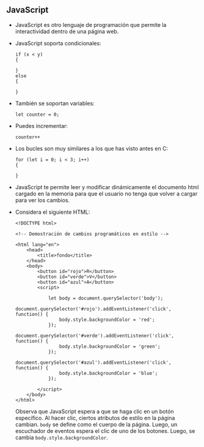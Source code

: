 JavaScript
----------

*   JavaScript es otro lenguaje de programación que permite la interactividad dentro de una página web.
*   JavaScript soporta condicionales:
    
        if (x < y)
        {
        
        }
        else
        {
        
        }
        
    
*   También se soportan variables:
    
        let counter = 0;
        
    
*   Puedes incrementar:
    
        counter++
        
    
*   Los bucles son muy similares a los que has visto antes en C:
    
        for (let i = 0; i < 3; i++)
        {
        
        }
        
    
*   JavaScript te permite leer y modificar dinámicamente el documento html cargado en la memoria para que el usuario no tenga que volver a cargar para ver los cambios.
*   Considera el siguiente HTML:
    
        <!DOCTYPE html>
        
        <!-- Demostración de cambios programáticos en estilo -->
        
        <html lang="en">
            <head>
                <title>fondo</title>
            </head>
            <body>
                <button id="rojo">R</button>
                <button id="verde">V</button>
                <button id="azul">A</button>
                <script>
        
                    let body = document.querySelector('body');
                    document.querySelector('#rojo').addEventListener('click', function() {
                        body.style.backgroundColor = 'red';
                    });
                    document.querySelector('#verde').addEventListener('click', function() {
                        body.style.backgroundColor = 'green';
                    });
                    document.querySelector('#azul').addEventListener('click', function() {
                        body.style.backgroundColor = 'blue';
                    });
        
                </script>
            </body>
        </html>
        
    
    Observa que JavaScript espera a que se haga clic en un botón específico. Al hacer clic, ciertos atributos de estilo en la página cambian. `body` se define como el cuerpo de la página. Luego, un escuchador de eventos espera el clic de uno de los botones. Luego, se cambia `body.style.backgroundColor`.